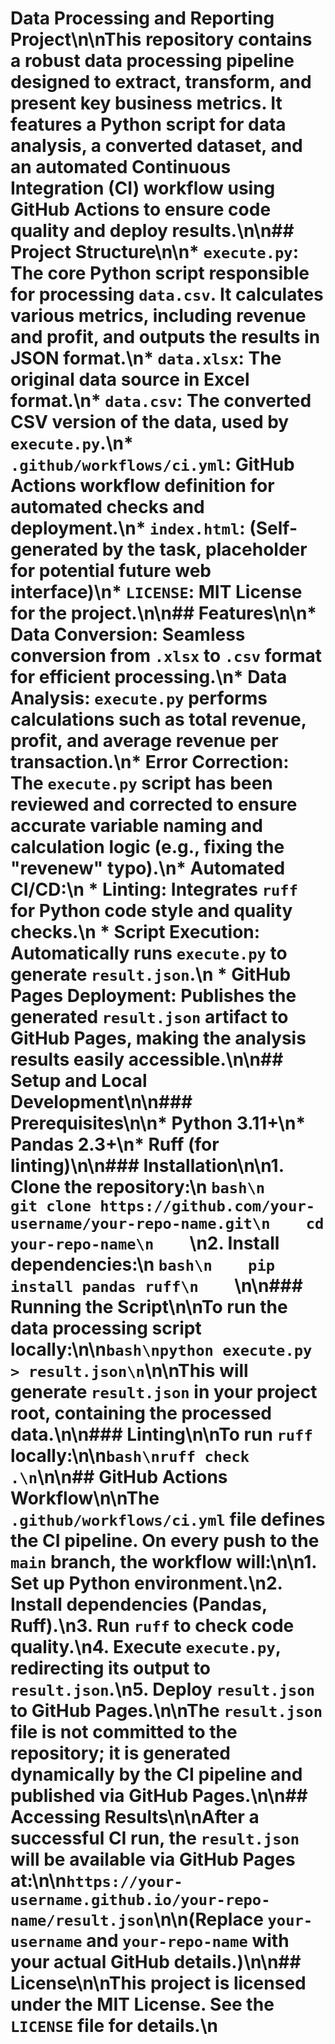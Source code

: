 # Data Processing and Reporting Project\n\nThis repository contains a robust data processing pipeline designed to extract, transform, and present key business metrics. It features a Python script for data analysis, a converted dataset, and an automated Continuous Integration (CI) workflow using GitHub Actions to ensure code quality and deploy results.\n\n## Project Structure\n\n*   `execute.py`: The core Python script responsible for processing `data.csv`. It calculates various metrics, including revenue and profit, and outputs the results in JSON format.\n*   `data.xlsx`: The original data source in Excel format.\n*   `data.csv`: The converted CSV version of the data, used by `execute.py`.\n*   `.github/workflows/ci.yml`: GitHub Actions workflow definition for automated checks and deployment.\n*   `index.html`: (Self-generated by the task, placeholder for potential future web interface)\n*   `LICENSE`: MIT License for the project.\n\n## Features\n\n*   **Data Conversion**: Seamless conversion from `.xlsx` to `.csv` format for efficient processing.\n*   **Data Analysis**: `execute.py` performs calculations such as total revenue, profit, and average revenue per transaction.\n*   **Error Correction**: The `execute.py` script has been reviewed and corrected to ensure accurate variable naming and calculation logic (e.g., fixing the "revenew" typo).\n*   **Automated CI/CD**:\n    *   **Linting**: Integrates `ruff` for Python code style and quality checks.\n    *   **Script Execution**: Automatically runs `execute.py` to generate `result.json`.\n    *   **GitHub Pages Deployment**: Publishes the generated `result.json` artifact to GitHub Pages, making the analysis results easily accessible.\n\n## Setup and Local Development\n\n### Prerequisites\n\n*   Python 3.11+\n*   Pandas 2.3+\n*   Ruff (for linting)\n\n### Installation\n\n1.  Clone the repository:\n    ```bash\n    git clone https://github.com/your-username/your-repo-name.git\n    cd your-repo-name\n    ```\n2.  Install dependencies:\n    ```bash\n    pip install pandas ruff\n    ```\n\n### Running the Script\n\nTo run the data processing script locally:\n\n```bash\npython execute.py > result.json\n```\n\nThis will generate `result.json` in your project root, containing the processed data.\n\n### Linting\n\nTo run `ruff` locally:\n\n```bash\nruff check .\n```\n\n## GitHub Actions Workflow\n\nThe `.github/workflows/ci.yml` file defines the CI pipeline. On every push to the `main` branch, the workflow will:\n\n1.  Set up Python environment.\n2.  Install dependencies (Pandas, Ruff).\n3.  Run `ruff` to check code quality.\n4.  Execute `execute.py`, redirecting its output to `result.json`.\n5.  Deploy `result.json` to GitHub Pages.\n\nThe `result.json` file is **not committed** to the repository; it is generated dynamically by the CI pipeline and published via GitHub Pages.\n\n## Accessing Results\n\nAfter a successful CI run, the `result.json` will be available via GitHub Pages at:\n\n`https://your-username.github.io/your-repo-name/result.json`\n\n(Replace `your-username` and `your-repo-name` with your actual GitHub details.)\n\n## License\n\nThis project is licensed under the MIT License. See the `LICENSE` file for details.\n